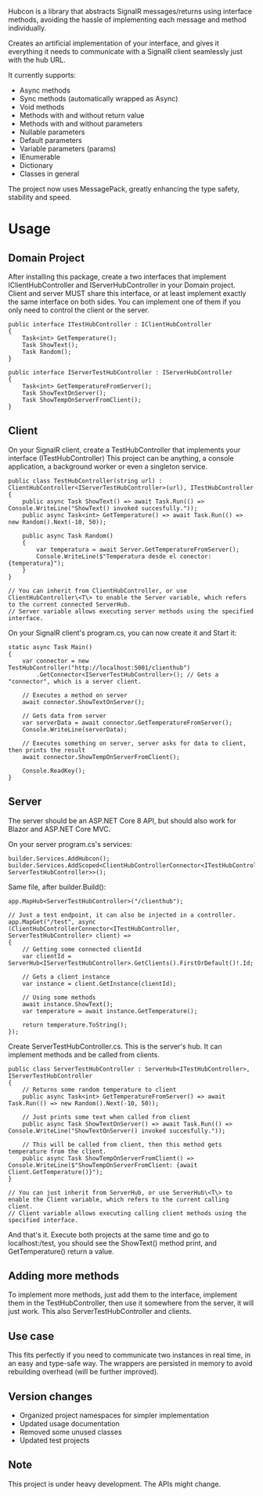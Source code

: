 ﻿Hubcon is a library that abstracts SignalR messages/returns using interface methods, avoiding the hassle of implementing each message and method individually.

Creates an artificial implementation of your interface, and gives it everything it needs to communicate with a SignalR client seamlessly just with the hub URL. 

It currently supports:
- Async methods
- Sync methods (automatically wrapped as Async)
- Void methods
- Methods with and without return value
- Methods with and without parameters
- Nullable parameters
- Default parameters
- Variable parameters (params)
- IEnumerable
- Dictionary
- Classes in general

The project now uses MessagePack, greatly enhancing the type safety, stability and speed.

# Usage

## Domain Project
After installing this package, create a two interfaces that implement IClientHubController and IServerHubController in your Domain project. 
Client and server MUST share this interface, or at least implement exactly the same interface on both sides.
You can implement one of them if you only need to control the client or the server.

    public interface ITestHubController : IClientHubController
    {
        Task<int> GetTemperature();
        Task ShowText();
        Task Random();
    }

    public interface IServerTestHubController : IServerHubController
    {
        Task<int> GetTemperatureFromServer();
        Task ShowTextOnServer();
        Task ShowTempOnServerFromClient();
    }

## Client
On your SignalR client, create a TestHubController that implements your interface (ITestHubController)
This project can be anything, a console application, a background worker or even a singleton service.

    public class TestHubController(string url) : ClientHubController<IServerTestHubController>(url), ITestHubController
    {
        public async Task ShowText() => await Task.Run(() => Console.WriteLine("ShowText() invoked succesfully."));
        public async Task<int> GetTemperature() => await Task.Run(() => new Random().Next(-10, 50));

        public async Task Random()
        {
            var temperatura = await Server.GetTemperatureFromServer();
            Console.WriteLine($"Temperatura desde el conector: {temperatura}");
        }
    }

    // You can inherit from ClientHubController, or use ClientHubController\<T\> to enable the Server variable, which refers to the current connected ServerHub.
    // Server variable allows executing server methods using the specified interface.

On your SignalR client's program.cs, you can now create it and Start it:

    static async Task Main()
    {
        var connector = new TestHubController("http://localhost:5001/clienthub")
            .GetConnector<IServerTestHubController>(); // Gets a "connector", which is a server client.

        // Executes a method on server
        await connector.ShowTextOnServer();

        // Gets data from server
        var serverData = await connector.GetTemperatureFromServer();
        Console.WriteLine(serverData);

        // Executes something on server, server asks for data to client, then prints the result
        await connector.ShowTempOnServerFromClient();

        Console.ReadKey();
    }

## Server
The server should be an ASP.NET Core 8 API, but should also work for Blazor and ASP.NET Core MVC.

On your server program.cs's services:

    builder.Services.AddHubcon();
    builder.Services.AddScoped<ClientHubControllerConnector<ITestHubController, ServerTestHubController>>();

Same file, after builder.Build():

	app.MapHub<ServerTestHubController>("/clienthub");
    
    // Just a test endpoint, it can also be injected in a controller.
    app.MapGet("/test", async (ClientHubControllerConnector<ITestHubController, ServerTestHubController> client) =>
    {
        // Getting some connected clientId
        var clientId = ServerHub<IServerTestHubController>.GetClients().FirstOrDefault()!.Id;

        // Gets a client instance
        var instance = client.GetInstance(clientId);

        // Using some methods
        await instance.ShowText();
        var temperature = await instance.GetTemperature();

        return temperature.ToString();
    });

Create ServerTestHubController.cs. This is the server's hub. It can implement methods and be called from clients.

    public class ServerTestHubController : ServerHub<ITestHubController>, IServerTestHubController
    {
        // Returns some random temperature to client
        public async Task<int> GetTemperatureFromServer() => await Task.Run(() => new Random().Next(-10, 50));

        // Just prints some text when called from client
        public async Task ShowTextOnServer() => await Task.Run(() => Console.WriteLine("ShowTextOnServer() invoked succesfully."));

        // This will be called from client, then this method gets temperature from the client.
        public async Task ShowTempOnServerFromClient() => Console.WriteLine($"ShowTempOnServerFromClient: {await Client.GetTemperature()}");
    }

    // You can just inherit from ServerHub, or use ServerHub\<T\> to enable the Client variable, which refers to the current calling client.
    // Client variable allows executing calling client methods using the specified interface.

And that's it. Execute both projects at the same time and go to localhost:<port>/test, you should see the ShowText() method print, and GetTemperature() return a value.




## Adding more methods
To implement more methods, just add them to the interface, implement them in the TestHubController, then use it somewhere from the server, it will just work.
This also ServerTestHubController and clients.

## Use case
This fits perfectly if you need to communicate two instances in real time, in an easy and type-safe way. 
The wrappers are persisted in memory to avoid rebuilding overhead (will be further improved).

## Version changes
- Organized project namespaces for simpler implementation
- Updated usage documentation
- Removed some unused classes
- Updated test projects

## Note
This project is under heavy development. The APIs might change.